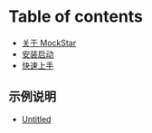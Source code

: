 # Table of contents

* [关于 MockStar](README.md)
* [安装启动](install.md)
* [快速上手](getting-started.md)

## 示例说明

* [Untitled](shi-li-shuo-ming/untitled.md)


